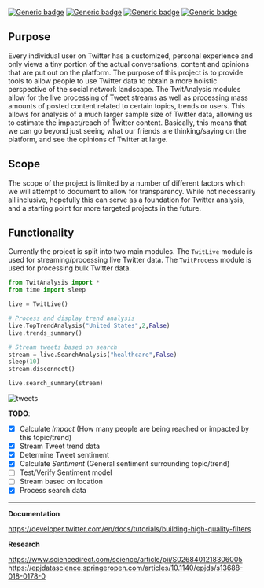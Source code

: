 [![Generic badge](https://img.shields.io/badge/Licence-MIT-blue.svg)](https://shields.io/)
[![Generic badge](https://img.shields.io/badge/Maintained-yes-green.svg)](https://shields.io/)
[![Generic badge](https://img.shields.io/badge/Python-3.10.6-yellow.svg)](https://shields.io/)
[![Generic badge](https://img.shields.io/badge/TwitAnalysis-1.0.19-red.svg)](https://pypi.org/project/TwitAnalysis/)

## Purpose
Every individual user on Twitter has a customized, personal experience and only views a tiny portion of the actual conversations, content and opinions that are put out on the platform. The purpose of this project is to provide tools to allow people to use Twitter data to obtain a more holistic perspective of the social network landscape. The TwitAnalysis modules allow for the live processing of Tweet streams as well as processing mass amounts of posted content related to certain topics, trends or users. This allows for analysis of a much larger sample size of Twitter data, allowing us to estimate the impact/reach of Twitter content. Basically, this means that we can go beyond just seeing what our friends are thinking/saying on the platform, and see the opinions of Twitter at large.

## Scope
The scope of the project is limited by a number of different factors which we will attempt to document to allow for transparency. While not necessarily all inclusive, hopefully this can serve as a foundation for Twitter analysis, and a starting point for more targeted projects in the future.

## Functionality
Currently the project is split into two main modules. The `TwitLive` module is used for streaming/processing live Twitter data. The `TwitProcess` module is used for processing bulk Twitter data.


```python
from TwitAnalysis import *
from time import sleep

live = TwitLive()

# Process and display trend analysis
live.TopTrendAnalysis("United States",2,False)
live.trends_summary()

# Stream tweets based on search
stream = live.SearchAnalysis("healthcare",False)
sleep(10)
stream.disconnect()

live.search_summary(stream)

```

![tweets](https://user-images.githubusercontent.com/38412172/197245058-916f99d9-5c0d-437d-80e3-158a8e3af039.png)


**TODO**:
  - [x] Calculate *Impact* (How many people are being reached or impacted by this topic/trend)
  - [x] Stream Tweet trend data
  - [x] Determine Tweet sentiment
  - [x] Calculate *Sentiment* (General sentiment surrounding topic/trend)
  - [ ] Test/Verify Sentiment model
  - [ ] Stream based on location
  - [x] Process search data

-----

**Documentation**

https://developer.twitter.com/en/docs/tutorials/building-high-quality-filters

**Research**

https://www.sciencedirect.com/science/article/pii/S0268401218306005
https://epjdatascience.springeropen.com/articles/10.1140/epjds/s13688-018-0178-0
